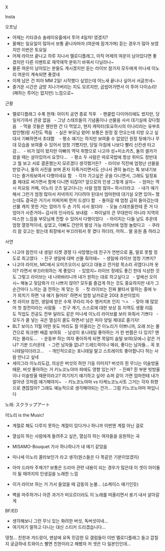 


X



Insta

오프닝
- 어제는 키타큐슈 솔레이유홀에서 투어 4일차! 였겠지?
- 올해는 일요일이 많아서 보통 끝나자마자 (여운에 잠겨가며) 듣는 경우가 많아 보였지만 이번은 토요일
- 어제 라이브 끝나고 하루 지나서 멜로디플래그, 아직 어제의 여운이 남아있다면 좋겠지만 다른 이벤트로 재깍재깍 분위기 바꿔서 다닐라나~
- 물론 여운이 남아있는 분들도 계시겠지만 듣는 라이브 참가자 모두에게 미나세 이노리 여운이 계속되면 좋겠네
- 이제 남은 건 피아 MM 2일! 시작했다 싶었는데 어느새 끝나나 싶어서 서글프네~
- 즐거운 시간은 금방 지나가버리는 지도 모르지만, 곱씹어가면서 이 투어 다이쇼리!(패하는 투어는 없지만) 느낌으로~

근황
- 멜로디플래그 수록 현재: 아이치 공연 종료 직후
  - 팬클럽 다이어리에도 썼지만, 당일치기여서 관광 없음
  - 그냥 스태프들이 기념품이나 선물을 사서 대기실에 갖다줬음
  - 먹을 것들은 웬만한 건 다 먹었고, 현지 캐릭터(토요하시의 이나리라는 유부초밥인형)랑 사진도 찍음
  - 실은 부모님 왔어! 보통은 원정 잘 안오는데 지방 오고 싶대서 기뻐하면서 초대함 
  - 평소 얘기는 하지만 보여줄 수 없었던 원정 뒷얘기나 무대 모습을 보여줄 수 있어서 엄청 기뻤지만, 당일 아침에 나보다 빨리 신칸센 타고 감...
  - 비가 많이 왔지만 아빠의 역덕 취향으로 나고야 성+미소카츠, 둘의 셀카가 왔을 때는 살아있어서 요깟다...
  - 평소 두 사람은 따로국밥에 항상 취미도 정반대고 뭘 보고 서로 결혼했는지 모르겠다 생각했거든?
  - 라이브 직전에 엄청난 선물을 받았구나, 둘의 사진을 보며 혼자 히죽거리면서도 신나서 괜히 놀리는 톡 보내기보다는 즐거워보여서 다행이네요 함
  - 각자 가고싶은 곳을 다니면서, 그래도 일정표를 제대로 써가면서 함께 다니면 되잖아? 앞으로의 인생 그렇게 살자~
  - 엄마는 역시 피요링 카페, 이노리 굿즈 달고다니는 사람 엄청 많아~ 하시더라고
  - 내가 얘기해서 그런가 엄청 많아서 저녁까지 기다려야 된대서 엄마한테 대기실 오면 있어~ 했는데도 결국은 거기서 어찌저찌 먼저 드셨다 함
  - 돌아갈 때 엄청 급히 돌아갔는데 선물 캐치 못한 거는 엄마가 두 손 가득 사서 왔더라
  - 오늘 스태프들한테 준 거 다 엄마가 사준거야~ 감사의 인사라도 보내렴
  - 파이널의 큰 무대만이 아니라 지역의 따스한 느낌을 부모님께 전할 수 있어서 다행이었다
  - 아이치는 다들 날도 추운데 엄청 열정적이네, 싶었고, 아빠도 간만의 발성 가능 라이브에 엄청 놀랐다고
  - 쿠라리 참 갖고는 왔는데 회장에서 부끄러워서 못 켰다 하더라, 어허... 딸 응원 좀 하라고

사연
- 나고야 참전이 내 생일! 티켓 경쟁 다 사망했는데 친구가 연번으로 줌, 말로 못할 정도로 최고였다
  - 친구 생일에 대박 선물 줘야돼~
  - 생일에 라이브 엄청 기쁘지?
- 나고야 라이브, MC에서 오미즈오이시 싫다고 대놓고 깐거랑 목소리 귀엽다니까 옷이? 라면서 부끄러워하는 게 좋았다
  - 있었지~ 라이브 정례도 좋긴 한데 식상한 것도 그렇고 라이브는 내 나와바리니까 내가 원하는 대로 하고싶다고
  - 앞에선 오이시~ 해놓고 뒷담화가 더 나쁘지 않아? 모두를 즐겁게 하는 것도 중요하지만 내가 그 순간마다 느끼는 걸 전하는 게 맞는 듯
  - 첫 라이브는 진짜 불타서 말하는 중에 누가 외치기 하면 '내 얘기 들어라' 하면서 엄청 날카로운 20대 초반이었지
- 첫 라이브 참전, 생일에 받은 수제 쿠라리 자수 행커치프 인지 ㄱㅅ
  - 맞아 꽤 많았어 첫 참전이라는 사람들
  - 친구 계기, 스스로에 대한 보상 등 지역도 생활 리듬도 직업도 전공도 전부 달라도 같은 미나세 이노리 라이브를 보러 와줘서 기쁘다
  - 모두가 콜 넣는 곡은 열심히 콜도 하면서! 남은 피아 양일 제대로 즐기자!
- BLT 보이스 11월 어떤 옷도 머리도 잘 어울리는 건 이노리가 이쁘니까, 오래 쓰는 물건으로 워크맨! 배꼽 보여줘
  - 남성이 포니테일 좋아하는 거 한 번쯤은 다 있지? 왠지는 몰라도...
  - 운동부 하는 여자 좋아하게 되면 목덜미 솜털 보여(모에~) 같은 거냐? 기분 드러운데
  - 그런 남자들 없냐? 드레드락이나 매쉬, 좋다는 남자들... 꼭 포니테일이더라고... 
  - 개인적으로는 포니테일 말고 스트레이트 좋아합니다 하는 사람 만나고 싶네
- 세이그라 이노리도감, 의상은 버섯의 하얀 기둥 이미지? 버섯의 흰 무늬는 이슬방울 때문, 버섯 좋아하는 거 키노코노야마 파에도 영향 있는거?
  - 진짜? 흰 부분 빗방울이나 이슬방울 때문이라고? 여기저기 얘기하고 싶어! 슈퍼 같이 가면 엄마한테 내가 알아낸 것처럼 얘기해야지~
  - 키노코노야마 vs 타케노코노사토 그거는 각자 취향으로 괜찮잖아? 그래도 예능적으로 생각해야되는 건가... 그럼 키노코노야마 파입니다

노래: スクラップアート

이노리 is the Music!
- 계절로 해도 다루지 못하는 계절이 있다거나 하니까 이번엔 계절 아닌 걸로
- 열심히 하는 사람에게 들려주고 싶은, 열심히 하는 여자들을 응원하는 곡
- MISAMO-Bouquet 가사 하나하나가 내 얘기 같았음
- 미나세 이노리 콜라보인가 라고 생각(원스들은 다 똑같은 기분이었겠지)



- 아마 드라마 주제가? 보통은 드라마 관련 내용이 되는 경우가 많은데 이 셋이 아이돌이 될 때까지의 인생길을 노래한 느낌
- 이거 라이브 하는 거 가서 들었을 때 감동의 눈물... (쇼케이스 얘기인듯)
- 벽을 마주하거나 아픈 과거가 떠오르더라도 이 노래를 떠올리면서 용기 내서 살아갈게

BF/ED
- 생각해보니 그런 무늬 있는 화려한 버섯, 독버섯이네... 
- 여기저기 말하고 다니는 대신 스티커 드리겠습니다...

댕청...
친한과 겨드랑이, 맨살에 유독 민감한 모 갤럼들이 이번 멜로디플래그 들고 깝칠지 궁금하네
트와이스 빨면 친한이라고 해봤자 저 셋은 다 일본인인데...

